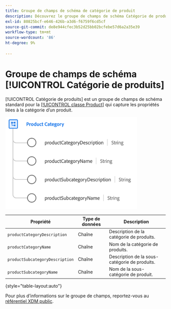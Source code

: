 ```yaml
---
title: Groupe de champs de schéma de catégorie de produit
description: Découvrez le groupe de champs de schéma Catégorie de produits .
exl-id: 80825bcf-e646-426b-a3d6-f6759f6cd5cf
source-git-commit: de8e944cfec3b52d25bb02bcfebe57d6a2a35e39
workflow-type: tm+mt
source-wordcount: '86'
ht-degree: 9%

---
```


# Groupe de champs de schéma [!UICONTROL Catégorie de produits]

[!UICONTROL Catégorie de produits] est un groupe de champs de schéma standard pour la [[!UICONTROL classe Product]](../../classes/product.md) qui capture les propriétés liées à la catégorie d’un produit.

![](../../images/field-groups/product/product-category.png)

| Propriété | Type de données | Description |
| --- | --- | --- |
| `productCategoryDescription` | Chaîne | Description de la catégorie de produits. |
| `productCategoryName` | Chaîne | Nom de la catégorie de produits. |
| `productSubcategoryDescription` | Chaîne | Description de la sous-catégorie de produits. |
| `productSubcategoryName` | Chaîne | Nom de la sous-catégorie de produit. |

{style="table-layout:auto"}

Pour plus d’informations sur le groupe de champs, reportez-vous au [référentiel XDM public](https://github.com/adobe/xdm/blob/master/docs/reference/fieldgroups/product/product-category.schema.json).
